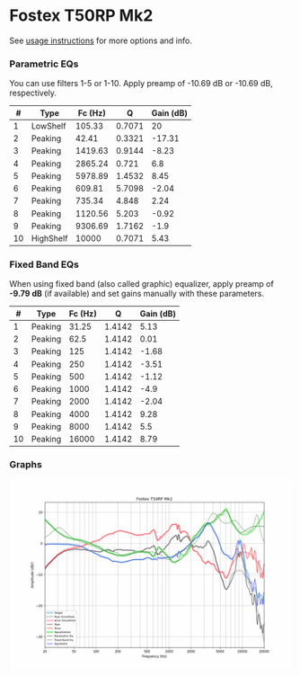 # Fostex T50RP Mk2
See [usage instructions](https://github.com/jaakkopasanen/AutoEq#usage) for more options and info.

### Parametric EQs
You can use filters 1-5 or 1-10. Apply preamp of -10.69 dB or -10.69 dB, respectively.

|   # | Type      |   Fc (Hz) |      Q |   Gain (dB) |
|-----|-----------|-----------|--------|-------------|
|   1 | LowShelf  |    105.33 | 0.7071 |       20    |
|   2 | Peaking   |     42.41 | 0.3321 |      -17.31 |
|   3 | Peaking   |   1419.63 | 0.9144 |       -8.23 |
|   4 | Peaking   |   2865.24 | 0.721  |        6.8  |
|   5 | Peaking   |   5978.89 | 1.4532 |        8.45 |
|   6 | Peaking   |    609.81 | 5.7098 |       -2.04 |
|   7 | Peaking   |    735.34 | 4.848  |        2.24 |
|   8 | Peaking   |   1120.56 | 5.203  |       -0.92 |
|   9 | Peaking   |   9306.69 | 1.7162 |       -1.9  |
|  10 | HighShelf |  10000    | 0.7071 |        5.43 |

### Fixed Band EQs
When using fixed band (also called graphic) equalizer, apply preamp of **-9.79 dB** (if available) and set gains manually with these parameters.

|   # | Type    |   Fc (Hz) |      Q |   Gain (dB) |
|-----|---------|-----------|--------|-------------|
|   1 | Peaking |     31.25 | 1.4142 |        5.13 |
|   2 | Peaking |     62.5  | 1.4142 |        0.01 |
|   3 | Peaking |    125    | 1.4142 |       -1.68 |
|   4 | Peaking |    250    | 1.4142 |       -3.51 |
|   5 | Peaking |    500    | 1.4142 |       -1.12 |
|   6 | Peaking |   1000    | 1.4142 |       -4.9  |
|   7 | Peaking |   2000    | 1.4142 |       -2.04 |
|   8 | Peaking |   4000    | 1.4142 |        9.28 |
|   9 | Peaking |   8000    | 1.4142 |        5.5  |
|  10 | Peaking |  16000    | 1.4142 |        8.79 |

### Graphs
![](./Fostex%20T50RP%20Mk2.png)
